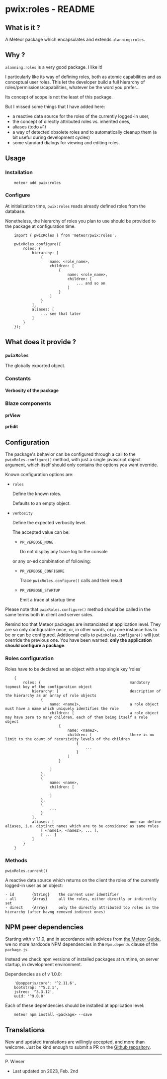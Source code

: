 # pwix:roles - README

## What is it ?

A Meteor package which encapsulates and extends `alanning:roles`.

## Why ?

`alanning:roles` is a very good package. I like it!

I particularly like its way of defining roles, both as atomic capabilities and as conceptual user roles. This let the developer build a full hierarchy of roles/permissions/capabilities, whatever be the word you prefer...

Its concept of scope is not the least of this package.

But I missed some things that I have added here:
- a reactive data source for the roles of the currently logged-in user,
- the concept of directly attributed roles vs. inherited ones,
- aliases (todo #1)
- a way of detected obsolete roles and to automatically cleanup them (a bit useful during development cycles)
- some standard dialogs for viewing and editing roles.

## Usage

### Installation

```
    meteor add pwix:roles
```

### Configure

At initialization time, `pwix:roles` reads already defined roles from the database.

Nonetheless, the hierarchy of roles you plan to use should be provided to the package at configuration time.

```
    import { pwixRoles } from 'meteor/pwix:roles';

    pwixRoles.configure({
        roles: {
            hierarchy: [
                {
                    name: <role_name>,
                    children: [
                        {
                            name: <role_name>,
                            children: [
                                ... and so on
                            ]
                        }
                    ]
                }
            ],
            aliases: [
                ... see that later
            ]
        }
    });
```

## What does it provide ?

### `pwixRoles`

The globally exported object.

### Constants

#### Verbosity of the package

### Blaze components

#### prView

#### prEdit

## Configuration

The package's behavior can be configured through a call to the `pwixRoles.configure()` method, with just a single javascript object argument, which itself should only contains the options you want override.

Known configuration options are:

- `roles`

    Define the known roles.

    Defaults to an empty object.

- `verbosity`

    Define the expected verbosity level.

    The accepted value can be:

    - `PR_VERBOSE_NONE`

        Do not display any trace log to the console
    
    or any or-ed combination of following:

    - `PR_VERBOSE_CONFIGURE`

        Trace `pwixRoles.configure()` calls and their result

    - `PR_VERBOSE_STARTUP`

        Emit a trace at startup time

Please note that `pwixRoles.configure()` method should be called in the same terms both in client and server sides.

Remind too that Meteor packages are instanciated at application level. They are so only configurable once, or, in other words, only one instance has to be or can be configured. Addtionnal calls to `pwixRoles.configure()` will just override the previous one. You have been warned: **only the application should configure a package**.

### Roles configuration

Roles have to be declared as an object with a top single key 'roles'
```
    {
        roles: {                                        mandatory topmost key of the configuration object
            hierarchy: [                                description of the hierarchy as an array of role objects
                {
                    name: <name1>,                      a role object must have a name which uniquely identifies the role
                    children: [                         a role object may have zero to many children, each of them being itself a role object
                        {
                            name: <name2>,
                            children: [                 there is no limit to the count of recursivity levels of the children
                                {
                                    ...
                                }
                            ]
                        }

                    ]
                },
                {
                    name: <name>,
                    children: [

                    ]
                },
                {
                    ...
                }
            ],
            aliases: [                                  one can define aliases, i.e. distinct names which are to be considered as same roles
                [ <name1>, <name2>, ... ],
                [ ... ]
            ]
        }
    }
```

### Methods

`pwixRoles.current()`

A reactive data source which returns on the client the roles of the currently logged-in user as an object:
```
- id        {String}    the current user identifier
- all       {Array}     all the roles, either directly or indirectly set
- direct    {Array}     only the directly attributed top roles in the hierarchy (after havng removed indirect ones)
```

## NPM peer dependencies

Starting with v 1.1.0, and in accordance with advices from [the Meteor Guide](https://guide.meteor.com/writing-atmosphere-packages.html#npm-dependencies), we no more hardcode NPM dependencies in the `Npm.depends` clause of the `package.js`. 

Instead we check npm versions of installed packages at runtime, on server startup, in development environment.

Dependencies as of v 1.0.0:

```
    '@popperjs/core': '^2.11.6',
    bootstrap: '^5.2.1',
    jstree: '^3.3.12',
    uuid: '^9.0.0'
```

Each of these dependencies should be installed at application level:
```
    meteor npm install <package> --save
```

## Translations

New and updated translations are willingly accepted, and more than welcome. Just be kind enough to submit a PR on the [Github repository](https://github.com/trychlos/pwix-roles/pulls).

---
P. Wieser
- Last updated on 2023, Feb. 2nd

